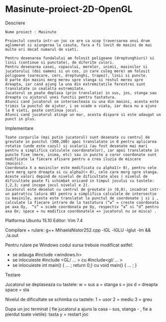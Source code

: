 # Masinute-proiect-2D-OpenGL

Descriere

	Nume proiect : Masinute
	
	Proiectul consta intr-un joc ce are ca scop traversarea unui drum aglomerat si ajungerea la casuta, fara a fi lovit de masini de mai multe ori decat numarul de vieti.

	Pentru desenarea fundalului am folosit poligoane (dreptunghiuri) si linii (continue si punctate), de diferite culori.
	Pentru desenarea casei, copacului, merelor, inimii, masinilor si jucatorului (doi oameni si un cos, in care culeg mere) am folosit poligoane (oarecare, cerc, dreptunghi, trapez), linii si puncte.
	O parte din masini merg mereu spre stanga si restul mereu spre dreapta, iar cand ajung la una din extremitatile ferestrei sunt translatate in cealalta extremitate.
	Jucatorul se poate deplasa (prin translatie) in sus, jos, stanga sau dreapta cu ajutorul unei functii pentru tastatura.
	Atunci cand jucatorul se intersecteaza cu una din masini, acesta este trimis la punctul de ajutor, i se scade o viata, iar daca nu a ajuns la 0 vieti, poate continua jocul.
	Atunci cand jucatorul atinge un mar, acesta dispare si este adaugat un punct in plus.

Implementare

	Toate corpurile (mai putin jucatorul) sunt desenate cu centrul de greutate in punctul (300,200) apoi translatate in 0 pentru aplicarea rotatie (unde este cazul) si scalarii (au fost desenate mai mari pentru a simplifica calculele coordonatelor), iar apoi translatate in puncte fixe (mere, inima, etc) sau in puncte a caror coordonate sunt modificate la fiecare afisare pentru a crea iluzia de miscare (masini).
	Coordonata X a masinilor este modificata cu alpha1(> 0), pentru cele care merg spre dreapta si cu alpha2(< 0), cele care merg spre stanga. Aceste valori depind de nivelul de dificultate ales ( nivelul de dificultate poate fi schimbat oricand in timpul jocului cu tastele: 1,2,3; cand incepe jocul nivelul e 2).
	Jucatorul este desenat cu centrul de greutate in (0,0), incadrat intr-un patrat(cu latura 40) pentru a simplifica calculele de intersectie cu masinile, acesta este translatat la punctul de coordonate j si i , calculate la fiecare intrare de la tastatura (“w” = creste coordonata pe axa Oy,  “s” = scade coordonata pe Oy, respectiv “a” si “d” pentru axa Ox; space = nu modifica coordonatele => jucatorul nu se misca) .

Platforma
  	Ubuntu 15.10
	Editor: Vim 7.4

Compilare + rulare:
	g++ MihaelaNistor252.cpp -lGL -lGLU -lglut -lm && ./a.out

Pentru rulare pe Windows codul sursa trebuie modificat astfel:
- se adauga #include <windows.h>
- se inlocuieste #include <GL/ … > cu #include<gl/ … >
- se inlocuieste int main() { … ; return 0;} cu void main() { … ; }

Testare

Jucatorul se deplaseaza cu tastele:
	w = sus
	a = stanga
	s = jos
	d = dreapta
	space = sta

Nivelul de dificultate se schimba cu tastele:
	1 = usor
	2 = mediu
	3 = greu

Dupa un joc terminat ( fie jucatorul a ajuns la casa – sus, stanga - , fie a pierdut toate vietile):
	tasta y = restart joc	
